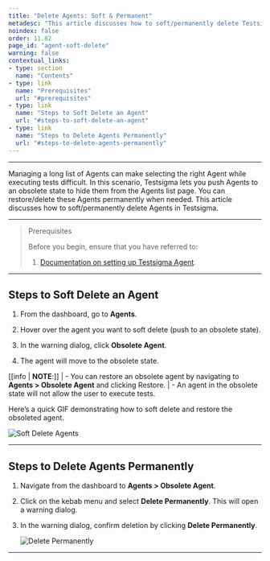 ```yaml
---
title: "Delete Agents: Soft & Permanent"
metadesc: "This article discusses how to soft/permanently delete Testsigma agents & push them to obsolete state & restore these agents when needed | Learn how to soft/permanently delete agents"
noindex: false
order: 11.82
page_id: "agent-soft-delete"
warning: false
contextual_links:
- type: section
  name: "Contents"
- type: link
  name: "Prerequisites"
  url: "#prerequisites"
- type: link
  name: "Steps to Soft Delete an Agent"
  url: "#steps-to-soft-delete-an-agent"
- type: link
  name: "Steps to Delete Agents Permanently"
  url: "#steps-to-delete-agents-permanently"
---
```


---

Managing a long list of Agents can make selecting the right Agent while executing tests difficult. In this scenario, Testsigma lets you push Agents to an obsolete state to hide them from the Agents list page. You can restore/delete these Agents permanently when needed. This article discusses how to soft/permanently delete Agents in Testsigma.


---

> <p id="prerequisites">Prerequisites</p>
> 
> Before you begin, ensure that you have referred to: 
> 1. [Documentation on setting up Testsigma Agent](https://testsigma.com/docs/agent/setup-on-windows-mac-linux/#register-the-testsigma-agent).

---

## **Steps to Soft Delete an Agent**

1. From the dashboard, go to **Agents**.

2. Hover over the agent you want to soft delete (push to an obsolete state).

3. In the warning dialog, click **Obsolete Agent**.

4. The agent will move to the obsolete state.

[[info | **NOTE**:]]
| - You can restore an obsolete agent by navigating to **Agents > Obsolete Agent** and clicking Restore.
| - An agent in the obsolete state will not allow the user to execute tests.


Here’s a quick GIF demonstrating how to soft delete and restore the obsoleted agent. 

   ![Soft Delete Agents](https://s3.amazonaws.com/static-docs.testsigma.com/new_images/projects/applications/SoftDeleteAgent.gif)

---

## **Steps to Delete Agents Permanently**

1. Navigate from the dashboard to **Agents > Obsolete Agent**.

2. Click on the kebab menu and select **Delete Permanently**. This will open a warning dialog.

3. In the warning dialog, confirm deletion by clicking **Delete Permanently**.

   ![Delete Permanently](https://s3.amazonaws.com/static-docs.testsigma.com/new_images/projects/applications/DeleteAgentsPermanently.gif)


---